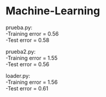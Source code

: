 # Machine-Learning

prueba.py: <br>
  -Training error = 0.56 <br>
  -Test error = 0.58 <br>
  
prueba2.py: <br>
  -Training error = 1.55 <br>
  -Test error = 0.56 <br>

loader.py: <br>
  -Training error = 1.56 <br>
  -Test error = 0.61 <br>
